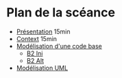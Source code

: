 # Plan de la scéance
* [Présentation](Présentation.md) 15min
* [Context](Context.md) 15min
* [Modélisation d'une code base](https://github.com/nukeop/nuclear)
    * [B2 Ini](https://drive.google.com/file/d/1DtpXAXalPgAjISUAam5z2CZs0pmgmIO3/view?usp=sharing)
    * [B2 Alt](https://drive.google.com/file/d/1gXvbdvfwXHgIuXsKMz5qWSiyf-thfu5B/view?usp=sharing)
* [Modélisation UML](UML.md)



